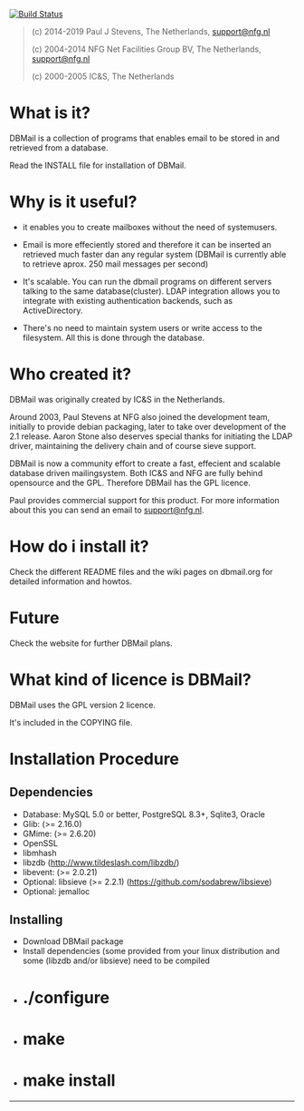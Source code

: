 
[![Build Status](https://travis-ci.org/dbmail/dbmail.svg?branch=master)](https://travis-ci.org/dbmail/dbmail)

> 
>   (c) 2014-2019 Paul J Stevens, The Netherlands, support@nfg.nl
>
>   (c) 2004-2014 NFG Net Facilities Group BV, The Netherlands, support@nfg.nl
>
>   (c) 2000-2005 IC&S, The Netherlands
>

What is it?
===========

DBMail is a collection of programs that enables email to be stored in and
retrieved from a database. 

Read the INSTALL file for installation of DBMail.

Why is it useful?
==================

- it enables you to create mailboxes without the need of systemusers.

- Email is more effeciently stored and therefore it can be inserted an retrieved much faster dan any
  regular system (DBMail is currently able to retrieve aprox. 250 mail messages per second)

- It's scalable. You can run the dbmail programs on different servers talking to the same
  database(cluster). LDAP integration allows you to integrate with existing authentication
  backends, such as ActiveDirectory.

- There's no need to maintain system users or write access to the filesystem. All this
  is done through the database.


Who created it?
===============

DBMail was originally created by IC&S in the Netherlands.

Around 2003, Paul Stevens at NFG also joined the development team, initially to provide debian
packaging, later to take over development of the 2.1 release. Aaron Stone also deserves special
thanks for initiating the LDAP driver, maintaining the delivery chain and of course sieve support.

DBMail is now a community effort to create a fast, effecient and scalable database driven
mailingsystem. Both IC&S and NFG are fully behind opensource and the GPL. Therefore DBMail has the
GPL licence.

Paul provides commercial support for this product. For more information about this you can send an
email to support@nfg.nl.

How do i install it?
====================

Check the different README files and the wiki pages on dbmail.org for detailed 
information and howtos.

Future
======

Check the website for further DBMail plans.

What kind of licence is DBMail?
===============================

DBMail uses the GPL version 2 licence. 

It's included in the COPYING file.


Installation Procedure
======================

Dependencies
------------

* Database: MySQL 5.0 or better, PostgreSQL 8.3+, Sqlite3, Oracle
* Glib: (>= 2.16.0)
* GMime: (>= 2.6.20)
* OpenSSL
* libmhash
* libzdb (http://www.tildeslash.com/libzdb/)
* libevent: (>= 2.0.21)
* Optional: libsieve (>= 2.2.1) (https://github.com/sodabrew/libsieve)
* Optional: jemalloc

Installing
----------
* Download DBMail package
* Install dependencies (some provided from your linux distribution and some (libzdb and/or libsieve) need to be compiled
* # ./configure
* # make 
* # make install
-------------------------------------------
